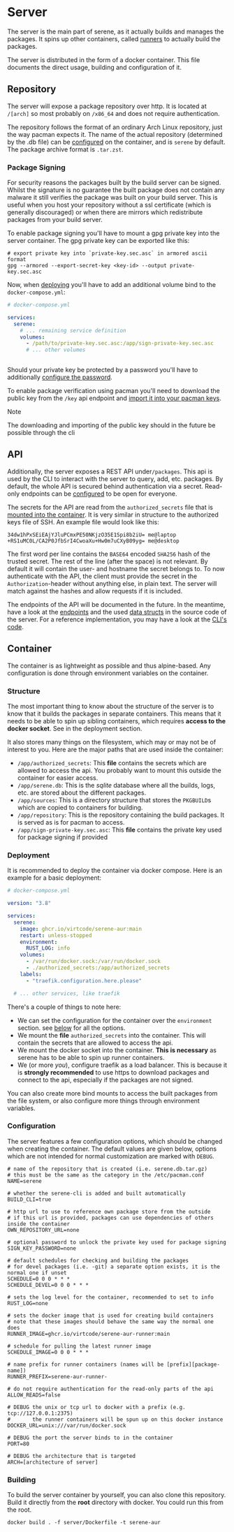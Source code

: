 # Server
The server is the main part of serene, as it actually builds and manages the packages. It spins up other containers, called [runners](../runner/README.md) to actually build the packages.

The server is distributed in the form of a docker container. This file documents the direct usage, building and configuration of it.

## Repository
The server will expose a package repository over http. It is located at `/[arch]` so most probably on `/x86_64` and does not require authentication. 

The repository follows the format of an ordinary Arch Linux repository, just the way pacman expects it. The name of the actual repository (determined by the .db file) can be [configured](#configuration) on the container, and is `serene` by default. The package archive format is `.tar.zst`.

### Package Signing
For security reasons the packages built by the build server can be signed. Whilst the signature is no guarantee the built package does not contain any malware it still verifies the package was built on your build server.
This is useful when you host your repository without a ssl certificate (which is generally discouraged) or when there are mirrors which redistribute packages from your build server. 

To enable package signing you'll have to mount a gpg private key into the server container. The gpg private key can be exported like this:
```shell
# export private key into `private-key.sec.asc` in armored ascii format
gpg --armored --export-secret-key <key-id> --output private-key.sec.asc
```

Now, when [deploying](#deployment) you'll have to add an additional volume bind to the `docker-compose.yml`: 
```yml
# docker-compose.yml

services:
  serene:
    # ... remaining service definition
    volumes:
      - /path/to/private-key.sec.asc:/app/sign-private-key.sec.asc
      # ... other volumes
      
```

Should your private key be protected by a password you'll have to additionally [configure the password](#configuration).

To enable package verification using pacman you'll need to download the public key from the `/key` api endpoint and [import it into your pacman keys](https://wiki.archlinux.org/title/Pacman/Package_signing#Adding_unofficial_keys).

>[!NOTE]
> The downloading and importing of the public key should in the future be possible through the cli

## API
Additionally, the server exposes a REST API under`/packages`. This api is used by the CLI to interact with the server to query, add, etc. packages. By default, the whole API is secured behind authentication via a secret. Read-only endpoints can be [configured](#configuration) to be open for everyone.

The secrets for the API are read from the `authorized_secrets` file that is [mounted into the container](#deployment). It is very similar in structure to the authorized keys file of SSH. An example file would look like this:
```
34dw1hPxSEiEAjYJluPCmxPE50NKjzO35E1Spi8b2iU= me@laptop
+RS1uMC0L/CA2P0JfbSrI4CwoaXu+Hw0m7uCXyB09yg= me@desktop
```

The first word per line contains the `BASE64` encoded `SHA256` hash of the trusted secret. The rest of the line (after the space) is not relevant. By default it will contain the user- and hostname the secret belongs to. To now authenticate with the API, the client must provide the secret in the `Authorization`-header without anything else, in plain text. The server will match against the hashes and allow requests if it is included.

The endpoints of the API will be documented in the future. In the meantime, have a look at the [endpoints](src/web/mod.rs) and the used [data structs](data/src) in the source code of the server. For a reference implementation, you may have a look at the [CLI's code](../cli/src/web/requests.rs).

## Container
The container is as lightweight as possible and thus alpine-based. Any configuration is done through environment variables on the container.

### Structure
The most important thing to know about the structure of the server is to know that it builds the packages in separate containers. This means that it needs to be able to spin up sibling containers, which requires **access to the docker socket**. See in the deployment section.

It also stores many things on the filesystem, which may or may not be of interest to you. Here are the major paths that are used inside the container:
- `/app/authorized_secrets`: This **file** contains the secrets which are allowed to access the api. You probably want to mount this outside the container for easier access.
- `/app/serene.db`: This is the *sqlite* database where all the builds, logs, etc. are stored about the different packages.
- `/app/sources`: This is a directory structure that stores the `PKGBUILD`s which are copied to containers for building.
- `/app/repository`: This is the repository containing the build packages. It is served as is for pacman to access.
- `/app/sign-private-key.sec.asc`: This **file** contains the private key used for package signing if provided 

### Deployment
It is recommended to deploy the container via docker compose. Here is an example for a basic deployment:
```yml
# docker-compose.yml

version: "3.8"

services:
  serene:
    image: ghcr.io/virtcode/serene-aur:main
    restart: unless-stopped
    environment:
      RUST_LOG: info
    volumes:
      - /var/run/docker.sock:/var/run/docker.sock
      - ./authorized_secrets:/app/authorized_secrets
    labels:
      - "traefik.configuration.here.please"

  # ... other services, like traefik
```

There's a couple of things to note here:
- We can set the configuration for the container over the `environment` section. see [below](#configuration) for all the options.
- We mount the **file** `authorized_secrets` into the container. This will contain the secrets that are allowed to access the api.
- We mount the docker socket into the container. **This is necessary** as serene has to be able to spin up runner containers.
- We (or more *you*), configure traefik as a load balancer. This is because it is **strongly recommended** to use https to download packages and connect to the api, especially if the packages are not signed.

You can also create more bind mounts to access the built packages from the file system, or also configure more things through environment variables.

### Configuration
The server features a few configuration options, which should be changed when creating the container. The default values are given below, options which are not intended for normal customization are marked with `DEBUG`.
```shell
# name of the repository that is created (i.e. serene.db.tar.gz)
# this must be the same as the category in the /etc/pacman.conf
NAME=serene

# whether the serene-cli is added and built automatically
BUILD_CLI=true

# http url to use to reference own package store from the outside
# if this url is provided, packages can use dependencies of others inside the container
OWN_REPOSITORY_URL=none

# optional password to unlock the private key used for package signing
SIGN_KEY_PASSWORD=none

# default schedules for checking and building the packages
# for devel packages (i.e. -git) a separate option exists, it is the normal one if unset
SCHEDULE=0 0 0 * * *
SCHEDULE_DEVEL=0 0 0 * * *

# sets the log level for the container, recommended to set to info
RUST_LOG=none

# sets the docker image that is used for creating build containers
# note that these images should behave the same way the normal one does
RUNNER_IMAGE=ghcr.io/virtcode/serene-aur-runner:main

# schedule for pulling the latest runner image
SCHEDULE_IMAGE=0 0 0 * * *

# name prefix for runner containers (names will be [prefix][package-name])
RUNNER_PREFIX=serene-aur-runner-

# do not require authentication for the read-only parts of the api
ALLOW_READS=false

# DEBUG the unix or tcp url to docker with a prefix (e.g. tcp://127.0.0.1:2375)
#       the runner containers will be spun up on this docker instance
DOCKER_URL=unix:///var/run/docker.sock

# DEBUG the port the server binds to in the container
PORT=80

# DEBUG the architecture that is targeted
ARCH=[architecture of server]
```

### Building
To build the server container by yourself, you can also clone this repository. Build it directly from the **root** directory with docker. You could run this from the root.
```shell
docker build . -f server/Dockerfile -t serene-aur
```
